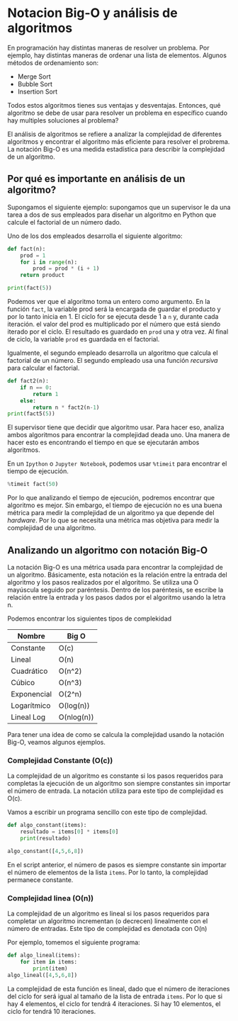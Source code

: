# Notacion Big-O y análisis de algoritmos

En programación hay distintas maneras de resolver un problema. Por ejemplo, hay distintas maneras de ordenar una lista de elementos. Algunos métodos de ordenamiento son:

- Merge Sort
- Bubble Sort
- Insertion Sort

Todos estos algoritmos tienes sus ventajas y desventajas. Entonces, qué algoritmo se debe de usar para resolver un problema en específico cuando hay multiples soluciones al problema?

El análisis de algoritmos se refiere a analizar la complejidad de diferentes algoritmos y encontrar el algoritmo más eficiente para resolver el probrema. La notación Big-O es una medida estadística para describir la complejidad de un algoritmo.

## Por qué es importante en análisis de un algoritmo?

Supongamos el siguiente ejemplo: supongamos que un supervisor le da una tarea a dos de sus empleados para diseñar un algoritmo en Python que calcule el factorial de un número dado.

Uno de los dos empleados desarrolla el siguiente algoritmo:

```python
def fact(n):
    prod = 1
    for i in range(n):
        prod = prod * (i + 1)
    return product

print(fact(5)) 
```

Podemos ver que el algoritmo toma un entero como argumento. En la función `fact`, la variable prod será la encargada de guardar el producto y por lo tanto inicia en 1. El ciclo for se ejecuta desde 1 a `n` y, durante cada iteración. el valor del prod es multiplicado por el número que está siendo iterado por el ciclo. El resultado es guardado en `prod` una y otra vez. Al final de ciclo, la variable `prod` es guardada en el factorial.

Igualmente, el segundo empleado desarrolla un algoritmo que calcula el factorial de un número. El segundo empleado usa una función *recursiva* para calcular el factorial.

```python
def fact2(n):
    if n == 0:
        return 1
    else:
        return n * fact2(n-1)
print(fact5(5))
```

El supervisor tiene que decidir que algoritmo usar. Para hacer eso, analiza ambos algoritmos para encontrar la complejidad deada uno. Una manera de hacer esto es encontrando el tiempo en que se ejecutarán ambos algoritmos.

En un `Ipython` o `Jupyter Notebook`, podemos usar `%timeit` para encontrar el tiempo de ejecución.

```python
%timeit fact(50)
```

Por lo que analizando el tiempo de ejecución, podremos encontrar que algoritmo es mejor. Sin embargo, el tiempo de ejecución no es una buena métrica para medir la complejidad de un algoritmo ya que depende del *hardware*. Por lo que se necesita una métrica mas objetiva para medir la complejidad de una algoritmo.

## Analizando un algoritmo con notación Big-O

La notación Big-O es una métrica usada para encontrar la complejidad de un algoritmo. Básicamente, esta notación es la relación entre la entrada del algoritmo y los pasos realizados por el algoritmo. Se utiliza una O mayúscula seguido por paréntesis. Dentro de los paréntesis, se escribe la relación entre la entrada y los pasos dados por el algoritmo usando la letra n.

Podemos encontrar los siguientes tipos de complekidad


Nombre   | Big O 
---------|----------
 Constante | O(c)    
 Lineal | O(n)
 Cuadrático | O(n^2) 
 Cúbico | O(n^3) 
 Exponencial | O(2^n) 
 Logarítmico | O(log(n)) 
 Lineal Log | O(nlog(n))

 Para tener una idea de como se calcula la complejidad usando la notación Big-O, veamos algunos ejemplos.

### Complejidad Constante (O(c))

La complejidad de un algoritmo es constante si los pasos requeridos para completas la ejecución de un algoritmo son siempre constantes sin importar el número de entrada. La notación utiliza para este tipo de complejidad es O(c).

Vamos a escribir un programa sencillo con este tipo de complejidad.

```python
def algo_constant(items):
    resultado = items[0] * items[0]
    print(resultado)

algo_constant([4,5,6,8])
```

En el script anterior, el número de pasos es siempre constante sin importar el número de elementos de la lista `items`. Por lo tanto, la complejidad permanece constante.

### Complejidad linea (O(n))

La complejidad de un algoritmo es lineal si los pasos requeridos para completar un algoritmo incrementan (o decrecen) linealmente con el número de entradas. Este tipo de complejidad es denotada con O(n)

Por ejemplo, tomemos el siguiente programa:

```python
def algo_lineal(items):
    for item in items:
        print(item)
algo_lineal([4,5,6,8])
```

La complejidad de esta función es lineal, dado que el número de iteraciones del ciclo for será igual al tamaño de la lista de entrada `items`. Por lo que si hay 4 elementos, el ciclo for tendrá 4 iteraciones. Si hay 10 elementos, el ciclo for tendrá 10 iteraciones.
